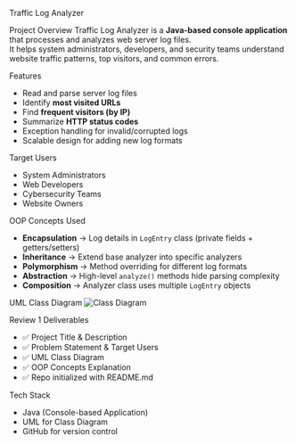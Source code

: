  Traffic Log Analyzer

Project Overview
Traffic Log Analyzer is a **Java-based console application** that processes and analyzes web server log files.  
It helps system administrators, developers, and security teams understand website traffic patterns, top visitors, and common errors.

 Features
- Read and parse server log files
- Identify **most visited URLs**
- Find **frequent visitors (by IP)**
- Summarize **HTTP status codes**
- Exception handling for invalid/corrupted logs
- Scalable design for adding new log formats

 Target Users
- System Administrators
- Web Developers
- Cybersecurity Teams
- Website Owners

OOP Concepts Used
- **Encapsulation** → Log details in `LogEntry` class (private fields + getters/setters)  
- **Inheritance** → Extend base analyzer into specific analyzers  
- **Polymorphism** → Method overriding for different log formats  
- **Abstraction** → High-level `analyze()` methods hide parsing complexity  
- **Composition** → Analyzer class uses multiple `LogEntry` objects  


UML Class Diagram
![Class Diagram](./diagrams/class_diagram.png)

 Review 1 Deliverables
- ✅ Project Title & Description  
- ✅ Problem Statement & Target Users  
- ✅ UML Class Diagram  
- ✅ OOP Concepts Explanation  
- ✅ Repo initialized with README.md  

Tech Stack
- Java (Console-based Application)
- UML for Class Diagram
- GitHub for version control



